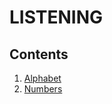 # LISTENING
## Contents
1. [Alphabet](https://github.com/S-ROLL/notebook.language/blob/main/BASIC%20IELTS_29/Listening/alphabet.md)
2. [Numbers](https://github.com/S-ROLL/notebook.language/blob/main/BASIC%20IELTS_29/Listening/numbers.md)
